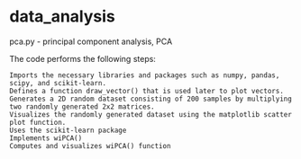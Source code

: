 # data_analysis

pca.py - principal component analysis, PCA

  The code performs the following steps:

    Imports the necessary libraries and packages such as numpy, pandas, scipy, and scikit-learn.
    Defines a function draw_vector() that is used later to plot vectors.
    Generates a 2D random dataset consisting of 200 samples by multiplying two randomly generated 2x2 matrices.
    Visualizes the randomly generated dataset using the matplotlib scatter plot function.
    Uses the scikit-learn package
    Implements wiPCA() 
    Computes and visualizes wiPCA() function
